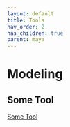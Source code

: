 ```yaml
---
layout: default
title: Tools
nav_order: 2
has_children: true
parent: maya
---
```



# Modeling


## Some Tool

[Some Tool](/sometool)